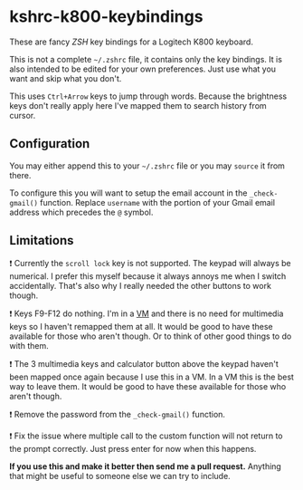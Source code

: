 kshrc-k800-keybindings
======================

These are fancy *ZSH* key bindings for a Logitech K800 keyboard.


This is not a complete `~/.zshrc` file, it contains only the key bindings. It is also intended to be edited for your own preferences. Just use what you want and skip what you don't.

This uses `Ctrl+Arrow` keys to jump through words. Because the brightness keys don't really apply here I've mapped them to search history from cursor.


## Configuration ##

You may either append this to your `~/.zshrc` file or you may `source` it from there.

To configure this you will want to setup the email account in the `_check-gmail()` function. Replace `username` with the portion of your Gmail email address which precedes the `@` symbol. 


## Limitations ##

:heavy_exclamation_mark: Currently the `scroll lock` key is not supported. The keypad will always be numerical. I prefer this myself because it always annoys me when I switch accidentally. That's also why I really needed the other buttons to work though.

:heavy_exclamation_mark: Keys F9-F12 do nothing. I'm in a [VM](http://en.wikipedia.org/wiki/Virtual_machine "VM") and there is no need for multimedia keys so I haven't remapped them at all. It would be good to have these available for those who aren't though. Or to think of other good things to do with them.

:heavy_exclamation_mark: The 3 multimedia keys and calculator button above the keypad haven't been mapped once again because I use this in a VM. In a VM this is the best way to leave them. It would be good to have these available for those who aren't though.

:heavy_exclamation_mark: Remove the password from the `_check-gmail()` function.

:heavy_exclamation_mark: Fix the issue where multiple call to the custom function will not return to the prompt correctly. Just press enter for now when this happens.


**If you use this and make it better then send me a pull request.** Anything that might be useful to someone else we can try to include. 
